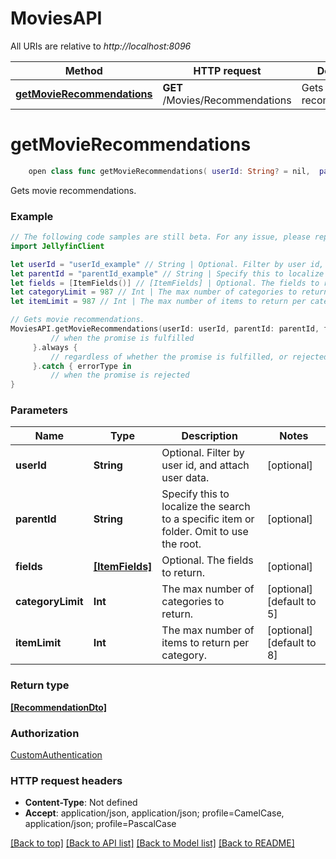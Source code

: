 # MoviesAPI

All URIs are relative to *http://localhost:8096*

Method | HTTP request | Description
------------- | ------------- | -------------
[**getMovieRecommendations**](MoviesAPI.md#getmovierecommendations) | **GET** /Movies/Recommendations | Gets movie recommendations.


# **getMovieRecommendations**
```swift
    open class func getMovieRecommendations( userId: String? = nil,  parentId: String? = nil,  fields: [ItemFields]? = nil,  categoryLimit: Int? = nil,  itemLimit: Int? = nil) -> Promise<[RecommendationDto]>
```

Gets movie recommendations.

### Example
```swift
// The following code samples are still beta. For any issue, please report via http://github.com/OpenAPITools/openapi-generator/issues/new
import JellyfinClient

let userId = "userId_example" // String | Optional. Filter by user id, and attach user data. (optional)
let parentId = "parentId_example" // String | Specify this to localize the search to a specific item or folder. Omit to use the root. (optional)
let fields = [ItemFields()] // [ItemFields] | Optional. The fields to return. (optional)
let categoryLimit = 987 // Int | The max number of categories to return. (optional) (default to 5)
let itemLimit = 987 // Int | The max number of items to return per category. (optional) (default to 8)

// Gets movie recommendations.
MoviesAPI.getMovieRecommendations(userId: userId, parentId: parentId, fields: fields, categoryLimit: categoryLimit, itemLimit: itemLimit).then {
         // when the promise is fulfilled
     }.always {
         // regardless of whether the promise is fulfilled, or rejected
     }.catch { errorType in
         // when the promise is rejected
}
```

### Parameters

Name | Type | Description  | Notes
------------- | ------------- | ------------- | -------------
 **userId** | **String** | Optional. Filter by user id, and attach user data. | [optional] 
 **parentId** | **String** | Specify this to localize the search to a specific item or folder. Omit to use the root. | [optional] 
 **fields** | [**[ItemFields]**](ItemFields.md) | Optional. The fields to return. | [optional] 
 **categoryLimit** | **Int** | The max number of categories to return. | [optional] [default to 5]
 **itemLimit** | **Int** | The max number of items to return per category. | [optional] [default to 8]

### Return type

[**[RecommendationDto]**](RecommendationDto.md)

### Authorization

[CustomAuthentication](../README.md#CustomAuthentication)

### HTTP request headers

 - **Content-Type**: Not defined
 - **Accept**: application/json, application/json; profile=CamelCase, application/json; profile=PascalCase

[[Back to top]](#) [[Back to API list]](../README.md#documentation-for-api-endpoints) [[Back to Model list]](../README.md#documentation-for-models) [[Back to README]](../README.md)

